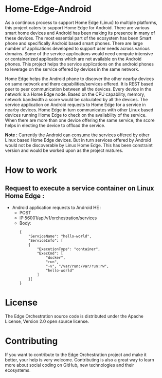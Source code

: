 # Home-Edge-Android

As a continous process to support Home Edge (Linux) to multiple platforms, this project caters to support Home Edge for Android. There are various smart home devices and Android has been making its presence in many of these devices. The most essential part of the ecosystem has been Smart phone and specifically Android based smart phones. There are large number of applications developed to support user needs across various domains. Some of the service applications would need compute intensive or containerized applications which are not available on the Android phones. This project helps the service applications on the android phones to leverage on the service offered by devices in the same network. 

Home Edge helps the Android phone to discover the other nearby devices on same network and there capabilities/services offered. It is REST based peer to peer communication between all the devices. Every device in the network is a Home Edge node. Based on the CPU capability, memory, network bandwidth a score would be calculated by all the devices. The service application on Android requests to Home Edge for a service in nearby devices. Home Edge in turn communicates with other Linux based devices running Home Edge to check on the availability of the service. When there are more than one device offering the same service, the score helps in electing the device to offload the service. 

**Note :** Currently the Android can consume the services offered by other Linux based Home Edge devices. But in turn services offered by Android would not be discoverable by Linux Home Edge. This has been constraint version and would be worked upon as the project matures.

# How to work
## Request to execute a service container on Linux Home Edge :  
- Android application requests to Android HE : 
  - POST 
  - IP:56001/api/v1/orchestration/services
  - Body: 
    ```
    {
        "ServiceName": "hello-world",
        "ServiceInfo": [
        {
            "ExecutionType": "container",
            "ExecCmd": [
                "docker",
                "run",
                "-v", "/var/run:/var/run:rw",
                "hello-world"
            ]
        }]
    }
    ```

# License
The Edge Orchestration source code is distributed under the Apache License, Version 2.0 open source license.

# Contributing
If you want to contribute to the Edge Orchestration project and make it better, your help is very welcome. Contributing is also a great way to learn more about social coding on GitHub, new technologies and their ecosystems.
